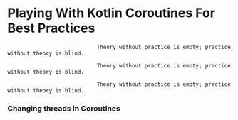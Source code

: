 # Playing With Kotlin Coroutines For Best Practices

```
                            Theory without practice is empty; practice without theory is blind.

                            Theory without practice is empty; practice without theory is blind.

                            Theory without practice is empty; practice without theory is blind.
```


###  Changing threads in Coroutines




































